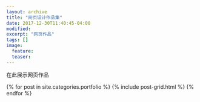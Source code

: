 ```yaml
---
layout: archive
title: "网页设计作品集"
date: 2017-12-30T11:40:45-04:00
modified:
excerpt: "网页作品"
tags: []
image: 
  feature: 
  teaser:
---
```


在此展示网页作品

<div class="tiles">
{% for post in site.categories.portfolio %}
  {% include post-grid.html %}
{% endfor %}
</div><!-- /.tiles 把所有categories 有 portfolio 的列出來-->